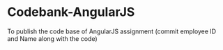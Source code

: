 # Codebank-AngularJS
To publish the code base of AngularJS assignment (commit employee ID and Name along with the code)
